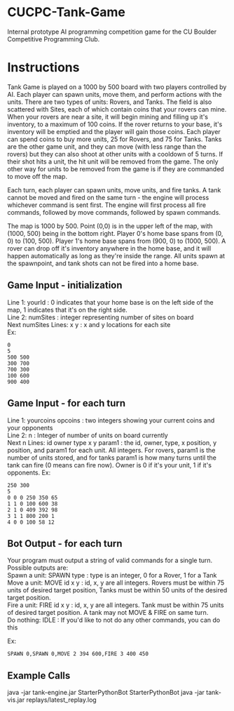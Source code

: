 # CUCPC-Tank-Game
Internal prototype AI programming competition game for the CU Boulder Competitive Programming Club.




# Instructions  
Tank Game is played on a 1000 by 500 board with two players controlled by AI. Each player can spawn units, move them, and perform actions with the units. There are two types of units: Rovers, and Tanks. The field is also scattered with Sites, each of which contain coins that your rovers can mine. When your rovers are near a site, it will begin mining and filling up it's inventory, to a maximum of 100 coins. If the rover returns to your base, it's inventory will be emptied and the player will gain those coins. Each player can spend coins to buy more units, 25 for Rovers, and 75 for Tanks. Tanks are the other game unit, and they can move (with less range than the rovers) but they can also shoot at other units with a cooldown of 5 turns. If their shot hits a unit, the hit unit will be removed from the game. The only other way for units to be removed from the game is if they are commanded to move off the map.  

Each turn, each player can spawn units, move units, and fire tanks. A tank cannot be moved and fired on the same turn - the engine will process whichever command is sent first. The engine will first process all fire commands, followed by move commands, followed by spawn commands.  

The map is 1000 by 500. Point (0,0) is in the upper left of the map, with (1000, 500) being in the bottom right. Player 0's home base spans from (0, 0) to (100, 500). Player 1's home base spans from (900, 0) to (1000, 500). A rover can drop off it's inventory anywhere in the home base, and it will happen automatically as long as they're inside the range. All units spawn at the spawnpoint, and tank shots can not be fired into a home base.  

## Game Input - initialization  
Line 1: yourId : 0 indicates that your home base is on the left side of the map, 1 indicates that it's on the right side.  
Line 2: numSites : integer representing number of sites on board  
Next numSites Lines: x y : x and y locations for each site  
Ex:  
```
0
5
500 500
300 700
700 300
100 600
900 400
```
## Game Input - for each turn  
Line 1: yourcoins opcoins : two integers showing your current coins and your opponents  
Line 2: n : Integer of number of units on board currently  
Next n Lines: id owner type x y param1 : the id, owner, type, x position, y position, and param1 for each unit. All integers. For rovers, param1 is the number of units stored, and for tanks param1 is how many turns until the tank can fire (0 means can fire now). Owner is 0 if it's your unit, 1 if it's opponents.
Ex:  
```
250 300
5
0 0 0 250 350 65
1 1 0 100 600 38
2 1 0 409 392 98
3 1 1 800 200 1
4 0 0 100 58 12
```


## Bot Output - for each turn  
Your program must output a string of valid commands for a single turn. Possible outputs are:  
Spawn a unit: SPAWN type : type is an integer, 0 for a Rover, 1 for a Tank  
Move a unit: MOVE id x y : id, x, y are all integers. Rovers must be within 75 units of desired target position, Tanks must be within 50 units of the desired target position.  
Fire a unit: FIRE id x y : id, x, y are all integers. Tank must be within 75 units of desired target position. A tank may not MOVE & FIRE on same turn.  
Do nothing: IDLE : If you'd like to not do any other commands, you can do this  

Ex:
```
SPAWN 0,SPAWN 0,MOVE 2 394 600,FIRE 3 400 450  
```


## Example Calls
java -jar tank-engine.jar StarterPythonBot StarterPythonBot
java -jar tank-vis.jar replays/latest_replay.log
